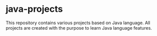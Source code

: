# java-projects
This repository contains various projects based on Java language. All projects are created with the purpose to learn Java language features.
